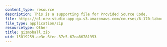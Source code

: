```yaml
---
content_type: resource
description: This is a supporting file for Provided Source Code.
file: https://ol-ocw-studio-app-qa.s3.amazonaws.com/courses/6-170-laboratory-in-software-engineering-fall-2005/15019259ae3e6fec37e567ea86781953_gizmoball.zip
file_type: application/zip
resourcetype: Other
title: gizmoball.zip
uid: 15019259-ae3e-6fec-37e5-67ea86781953
---
```

